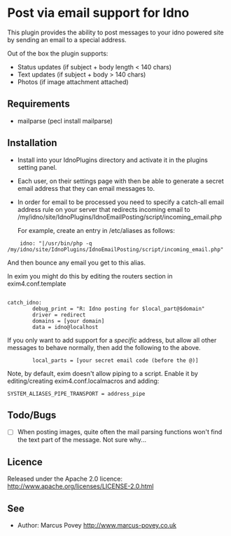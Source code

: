 Post via email support for Idno
===============================

This plugin provides the ability to post messages to your idno powered site 
by sending an email to a special address.

Out of the box the plugin supports:

* Status updates (if subject + body length < 140 chars)
* Text updates (if subject + body > 140 chars)
* Photos (if image attachment attached)

Requirements
------------
* mailparse (pecl install mailparse)

Installation
------------

* Install into your IdnoPlugins directory and activate it in the plugins setting panel.
* Each user, on their settings page with then be able to generate a secret email address 
  that they can email messages to.
* In order for email to be processed you need to specify a catch-all email address rule on your server that redirects incoming email to /my/idno/site/IdnoPlugins/IdnoEmailPosting/script/incoming_email.php

  For example, create an entry in /etc/aliases as follows:
  
```
	idno: "|/usr/bin/php -q /my/idno/site/IdnoPlugins/IdnoEmailPosting/script/incoming_email.php"
```
  And then bounce any email you get to this alias.
  
  In exim you might do this by editing the routers section in exim4.conf.template
  
```

catch_idno:
        debug_print = "R: Idno posting for $local_part@$domain"
        driver = redirect
        domains = [your domain]
        data = idno@localhost

```
  If you only want to add support for a _specific_ address, but allow all other messages to behave normally, then add the following to the above.
  
```
        local_parts = [your secret email code (before the @)]
```


  Note, by default, exim doesn't allow piping to a script. Enable it by editing/creating exim4.conf.localmacros and adding:

```
SYSTEM_ALIASES_PIPE_TRANSPORT = address_pipe
```
  
Todo/Bugs
---------

* [ ] When posting images, quite often the mail parsing functions won't find the text part of the message. Not sure why...

Licence
-------

Released under the Apache 2.0 licence: http://www.apache.org/licenses/LICENSE-2.0.html

See
---
 * Author: Marcus Povey <http://www.marcus-povey.co.uk> 

